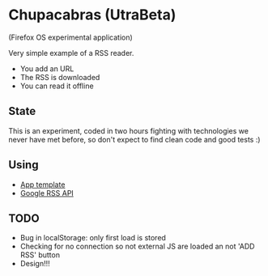 # Chupacabras (UtraBeta)

(Firefox OS experimental application)

Very simple example of a RSS reader.

* You add an URL
* The RSS is downloaded
* You can read it offline

## State

This is an experiment, coded in two hours fighting with technologies we never have met before, so don't expect to find clean code and good tests :)

## Using

* [App template](https://github.com/mozilla/mortar-tab-view)
* [Google RSS API](http://www.techrepublic.com/blog/webmaster/how-to-work-with-rss-using-google-feed-api-and-javascript/1900)

## TODO

* Bug in localStorage: only first load is stored
* Checking for no connection so not external JS are loaded an not 'ADD RSS' button
* Design!!!
